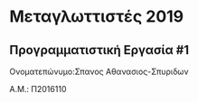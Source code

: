 # Μεταγλωττιστές 2019
## Προγραμματιστική Εργασία #1

Ονοματεπώνυμο:Σπανος Αθανασιος-Σπυριδων

Α.Μ.: Π2016110


